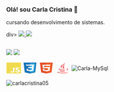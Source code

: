 ### Olá! sou Carla Cristina  👋
cursando desenvolvimento  de sistemas.


div>
  <a href="https://github.com/CarlaCristina05">
  <img height="180em" src="https://github-readme-stats.vercel.app/api?username=Carlacristina&show_icons=true&theme=dracula&include_all_commits=true&count_private=true"/>
  <img height="180em" src="https://github-readme-stats.vercel.app/api/top-langs/?username=CarlaCristina05&layout=compact&langs_count=7&theme=dracula"/>
</div>
<!--
###Carlacristina05** is a ✨ special ✨ repository because its `README.md` (this file) appears on your GitHub profile.
Here are some ideas to get you started:
- 🌱 I’m currently learning back-end  ...
- 💬 Ask me about ...
- 📫 How to reach me: ...
- 😄 Pronouns: elas/delas
- ⚡ Fun fact: ...
-->
<!-- Parte das redes sociais--> 
<div>
 <br>
<a href = "mailto:tinynoback@gmail.com" target="_blank"><img src = "https://img.shields.io/badge/Gmail-D14836?style=for-the-badge&logo=gmail&logoColor=white"></a>
<a href = "https://www.linkedin.com/in/carla-cristina86409b231/" target="_blank"><img src = "https://img.shields.io/badge/LinkedIn-0077B5?style=for-the-badge&logo=linkedin&logoColor=white"></a>


<!-- <a href = "" target = "newblank" ><img src = "https://img.shields.io/badge/Gmail-D14836?style=for-the-badge&logo=gmail&logoColor=white"></a> -->
  
  </div> 
<!-- Parte dos icones de ferramentas que sei usar --> 
<div style = "display: inline_block"><br>
<img align = "center" alt="Carla-JS" height = "30" width = "40" src = "https://raw.githubusercontent.com/devicons/devicon/master/icons/javascript/javascript-plain.svg"> 
<img align = "center" alt="Carla-CSS" height = "30" width = "40" src = "https://raw.githubusercontent.com/devicons/devicon/master/icons/css3/css3-original.svg">
<img align = "center" alt="Carla-HTML" height = "30" width = "40" src = "https://raw.githubusercontent.com/devicons/devicon/master/icons/html5/html5-original.svg">
<img align = "center" alt="Carla-Java" height = "30" width = "40" src = "https://raw.githubusercontent.com/devicons/devicon/master/icons/java/java-plain.svg">
<img align = "center" alt="Carla-MySql" height = "30" width = "40" src = "https://img.shields.io/badge/MySQL-005C84?style=for-the-badge&logo=mysql&logoColor=white">

</div <br>
<div>
 <br>
 <img src="https://komarev.com/ghpvc/?username=Leonardograut&color=green" alt="carlacristina05" /> 
</div>
